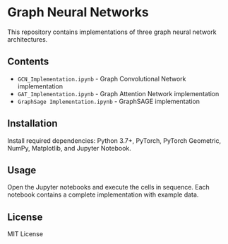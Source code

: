 # Graph Neural Networks

This repository contains implementations of three graph neural network architectures. 

## Contents

- `GCN_Implementation.ipynb` - Graph Convolutional Network implementation
- `GAT_Implementation.ipynb` - Graph Attention Network implementation
- `GraphSage Implementation.ipynb` - GraphSAGE implementation

## Installation

Install required dependencies: Python 3.7+, PyTorch, PyTorch Geometric, NumPy, Matplotlib, and Jupyter Notebook.

## Usage

Open the Jupyter notebooks and execute the cells in sequence. Each notebook contains a complete implementation with example data.

## License

MIT License
